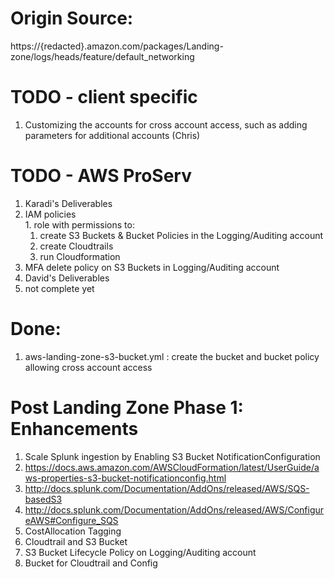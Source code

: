 # Origin Source: 
https://{redacted}.amazon.com/packages/Landing-zone/logs/heads/feature/default_networking

# TODO - client specific
1.  Customizing the accounts for cross account access, such as adding parameters for additional accounts (Chris)

# TODO - AWS ProServ 
1.  Karadi's Deliverables
  1.  IAM policies  
    1.  role with permissions to:  
      1.  create S3 Buckets & Bucket Policies in the Logging/Auditing account  
      2.  create Cloudtrails  
      3.  run Cloudformation  
  2.  MFA delete policy on S3 Buckets in Logging/Auditing account     
2.  David's Deliverables  
  1.  not complete yet  

# Done:
1.  aws-landing-zone-s3-bucket.yml : create the bucket and bucket policy allowing cross account access 


# Post Landing Zone Phase 1: Enhancements
1.  Scale Splunk ingestion by Enabling S3 Bucket NotificationConfiguration  
  1.  https://docs.aws.amazon.com/AWSCloudFormation/latest/UserGuide/aws-properties-s3-bucket-notificationconfig.html  
  2.  http://docs.splunk.com/Documentation/AddOns/released/AWS/SQS-basedS3  
 3.  http://docs.splunk.com/Documentation/AddOns/released/AWS/ConfigureAWS#Configure_SQS  
2.  CostAllocation Tagging  
  1.  Cloudtrail and S3 Bucket  
3.  S3 Bucket Lifecycle Policy on Logging/Auditing account  
  1.  Bucket for Cloudtrail and Config  
